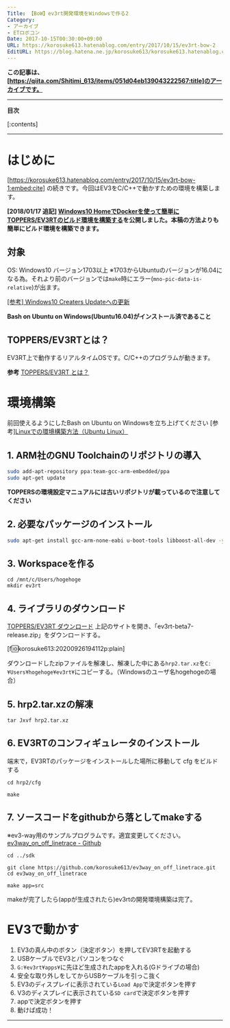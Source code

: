 ```yaml
---
Title: 【BoW】ev3rt開発環境をWindowsで作る2
Category:
- アーカイブ
- ETロボコン
Date: 2017-10-15T00:30:00+09:00
URL: https://korosuke613.hatenablog.com/entry/2017/10/15/ev3rt-bow-2
EditURL: https://blog.hatena.ne.jp/korosuke613/korosuke613.hatenablog.com/atom/entry/26006613632792415
---
```


<!-- ここに導入を書く -->
**この記事は、[https://qiita.com/Shitimi_613/items/051d04eb139043222567:title]のアーカイブです。**

<!--  カスタムURLは`YYYY/MM/DD/name`の形式にする -->
<!-- 続きを読むのやつ -->
<!-- more -->

---

**目次**

[:contents]

---


# はじめに
[https://korosuke613.hatenablog.com/entry/2017/10/15/ev3rt-bow-1:embed:cite]
の続きです。今回はEV3をC/C++で動かすための環境を構築します。

**[2018/01/17 追記]
[Windows10 HomeでDockerを使って簡単にTOPPERS/EV3RTのビルド環境を構築する](https://qiita.com/Shitimi_613/items/35b3a30ba55ee6f8e01d)を公開しました。本稿の方法よりも簡単にビルド環境を構築できます。**


## 対象
OS: Windows10 バージョン1703以上
※1703からUbuntuのバージョンが16.04になる為。それより前のバージョンでは`make`時にエラー(`mno-pic-data-is-relative`)が出ます。

[[参考] Windows10 Creaters Updateへの更新](https://support.microsoft.com/ja-jp/help/4028685/windows-get-the-windows-10-creators-update)

**Bash on Ubuntu on Windows(Ubuntu16.04)がインストール済であること**

## TOPPERS/EV3RTとは？

EV3RT上で動作するリアルタイムOSです。C/C++のプログラムが動きます。

**参考**
[TOPPERS/EV3RT とは？](http://dev.toppers.jp/trac_user/ev3pf/wiki/WhatsEV3RT)


# 環境構築
前回使えるようにしたBash on Ubuntu on Windowsを立ち上げてください
[参考][Linuxでの環境構築方法（Ubuntu Linux）](http://dev.toppers.jp/trac_user/ev3pf/wiki/DevEnvLinux)

## 1. ARM社のGNU Toolchainのリポジトリの導入

```bash
sudo add-apt-repository ppa:team-gcc-arm-embedded/ppa
sudo apt-get update
```

**TOPPERSの環境設定マニュアルには古いリポジトリが載っているので注意してください**

## 2. 必要なパッケージのインストール
```bash
sudo apt-get install gcc-arm-none-eabi u-boot-tools libboost-all-dev -y
```

## 3. Workspaceを作る
```bash:Windowsのユーザ名hogehogeの場合
cd /mnt/c/Users/hogehoge
mkdir ev3rt
```

## 4. ライブラリのダウンロード
[TOPPERS/EV3RT ダウンロード](http://dev.toppers.jp/trac_user/ev3pf/wiki/Download#ダウンロード)
上記のサイトを開き、「ev3rt-beta7-release.zip」をダウンロードする。

[f:id:korosuke613:20200926194112p:plain]


ダウンロードしたzipファイルを解凍し、解凍した中にある`hrp2.tar.xz`を`C:¥Users¥hogehoge¥ev3rt¥`にコピーする。（Windowsのユーザ名hogehogeの場合）

## 5. hrp2.tar.xzの解凍
```bash:/mnt/c/Users/hogehoge/ev3rt（Windowsのユーザ名hogehogeの場合）
tar Jxvf hrp2.tar.xz
```

## 6. EV3RTのコンフィギュレータのインストール
端末で，EV3RTのパッケージをインストールした場所に移動して cfg をビルドする

```bash:/mnt/c/Users/hogehoge/ev3rt（Windowsのユーザ名hogehogeの場合）
cd hrp2/cfg
```

```bash:/mnt/c/Users/hogehoge/ev3rt/hrp2/cfg（Windowsのユーザ名hogehogeの場合）
make
```

## 7. ソースコードをgithubから落としてmakeする
※ev3-way用のサンプルプログラムです。適宜変更してください。
[ev3way_on_off_linetrace - Github](https://github.com/korosuke613/ev3way_on_off_linetrace/tree/master)

```bash:/mnt/c/hogehoge/ev3rt/hrp2/cfg（Windowsのユーザ名hogehogeの場合）
cd ../sdk
```

```bash:/mnt/c/hogehoge/ev3rt/hrp2/sdk（Windowsのユーザ名hogehogeの場合）
git clone https://github.com/korosuke613/ev3way_on_off_linetrace.git
cd ev3way_on_off_linetrace
```

```bash:/mnt/c/hogehoge/ev3rt/hrp2/sdk/ev3way_on_off_linetrace（Windowsのユーザ名hogehogeの場合）
make app=src
```

makeが完了したら(appが生成されたら)ev3rtの開発環境構築は完了。

# EV3で動かす
1. EV3の真ん中のボタン（決定ボタン）を押してEV3RTを起動する
2. USBケーブルでEV3とパソコンをつなぐ
3. `G:¥ev3rt¥apps¥`に先ほど生成されたappを入れる(Gドライブの場合)
4. 安全な取り外しをしてからUSBケーブルを引っこ抜く
5. EV3のディスプレイに表示されている`Load App`で決定ボタンを押す
6. V3のディスプレイに表示されている`SD card`で決定ボタンを押す
7. appで決定ボタンを押す
8. 動けば成功！


<!-- 記事終わり線 -->
---

<!-- ここに脚注が来る -->
